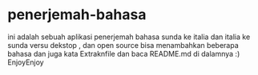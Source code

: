 # penerjemah-bahasa
ini adalah sebuah aplikasi penerjemah bahasa sunda ke italia dan italia ke sunda versu dekstop , dan open source bisa menambahkan beberapa bahasa dan juga kata 
Extraknfile dan baca README.md di dalamnya :)
EnjoyEnjoy
